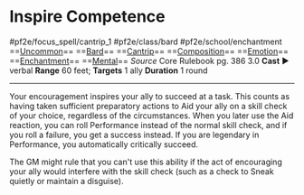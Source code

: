 # Inspire Competence
#pf2e/focus_spell/cantrip_1 #pf2e/class/bard #pf2e/school/enchantment 
==[Uncommon](../../../../../TTRPGShare-Pathfinder-2E-Vault/rules/traits/uncommon.md)== ==[Bard](../../../../../TTRPGShare-Pathfinder-2E-Vault/rules/traits/bard.md)== ==[Cantrip](../../../../../TTRPGShare-Pathfinder-2E-Vault/rules/traits/cantrip.md)== ==[Composition](../../../../../TTRPGShare-Pathfinder-2E-Vault/rules/traits/composition.md)== ==[Emotion](../../../../../TTRPGShare-Pathfinder-2E-Vault/rules/traits/emotion.md)== ==[Enchantment](../../../../../TTRPGShare-Pathfinder-2E-Vault/rules/traits/enchantment.md)== ==[Mental](../../../../../TTRPGShare-Pathfinder-2E-Vault/rules/traits/mental.md)==
*Source* Core Rulebook pg. 386 3.0
**Cast** ► verbal
**Range** 60 feet; **Targets** 1 ally
**Duration** 1 round

---
Your encouragement inspires your ally to succeed at a task. This counts as having taken sufficient preparatory actions to Aid your ally on a skill check of your choice, regardless of the circumstances. When you later use the Aid reaction, you can roll Performance instead of the normal skill check, and if you roll a failure, you get a success instead. If you are legendary in Performance, you automatically critically succeed.

The GM might rule that you can't use this ability if the act of encouraging your ally would interfere with the skill check (such as a check to Sneak quietly or maintain a disguise).